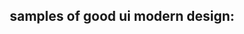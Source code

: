 samples of good ui modern design:
---
<!DOCTYPE html>
<html lang="en">
<head>
    <meta charset="UTF-8">
    <meta name="viewport" content="width=device-width, initial-scale=1.0">
    <title>Digital Signage Interface</title>
    <link rel="stylesheet" href="https://cdnjs.cloudflare.com/ajax/libs/font-awesome/6.0.0/css/all.min.css">
    <style>
        * {
            margin: 0;
            padding: 0;
            box-sizing: border-box;
            font-family: -apple-system, BlinkMacSystemFont, 'Segoe UI', Roboto, Oxygen, Ubuntu, Cantarell, sans-serif;
        }

        body {
            display: flex;
            min-height: 100vh;
            background-color: #f5f5f5;
        }

        .left-sidebar {
            width: 60px;
            background-color: #1a1a2e;
            padding: 20px 0;
            display: flex;
            flex-direction: column;
            align-items: center;
        }

        .left-sidebar .logo {
            color: #00bfa5;
            font-size: 24px;
            margin-bottom: 40px;
        }

        .nav-item {
            color: #6c7293;
            font-size: 20px;
            margin: 15px 0;
            cursor: pointer;
            transition: color 0.3s;
        }

        .nav-item:hover {
            color: #ffffff;
        }

        .nav-item.active {
            color: #00bfa5;
        }

        .main-content {
            flex: 1;
            padding: 20px;
            background-color: #ffffff;
        }

        .header {
            display: flex;
            justify-content: space-between;
            align-items: center;
            margin-bottom: 20px;
        }

        .playlist-title {
            display: flex;
            align-items: center;
            gap: 10px;
        }

        .playlist-icon {
            color: #00bfa5;
            font-size: 24px;
        }

        .header h1 {
            font-size: 20px;
            color: #333;
        }

        .buttons {
            display: flex;
            gap: 10px;
        }

        .btn {
            padding: 8px 16px;
            border-radius: 4px;
            border: none;
            cursor: pointer;
            font-size: 14px;
        }

        .btn-preview {
            background-color: #ffffff;
            border: 1px solid #ddd;
            color: #333;
        }

        .btn-publish {
            background-color: #e0e0e0;
            color: #666;
        }

        .status-bar {
            display: flex;
            align-items: center;
            gap: 20px;
            margin-bottom: 20px;
            font-size: 14px;
            color: #666;
        }

        .status-pill {
            background-color: #e8f5f3;
            color: #00bfa5;
            padding: 4px 12px;
            border-radius: 12px;
            font-size: 12px;
        }

        .settings {
            display: grid;
            grid-template-columns: repeat(3, 1fr);
            gap: 20px;
            margin-bottom: 20px;
        }

        .setting-group {
            display: flex;
            flex-direction: column;
            gap: 5px;
        }

        .setting-group label {
            font-size: 12px;
            color: #666;
        }

        .setting-group select, .setting-group input {
            padding: 8px;
            border: 1px solid #ddd;
            border-radius: 4px;
            font-size: 14px;
        }

        .content-list {
            border: 1px solid #eee;
            border-radius: 4px;
        }

        .content-item {
            display: flex;
            align-items: center;
            padding: 15px;
            border-bottom: 1px solid #eee;
            gap: 15px;
        }

        .content-item:last-child {
            border-bottom: none;
        }

        .content-thumbnail {
            width: 120px;
            height: 80px;
            object-fit: cover;
            border-radius: 4px;
        }

        .content-info {
            display: flex;
            align-items: center;
            gap: 10px;
        }

        .content-type {
            color: #00bfa5;
            font-size: 14px;
        }

        .right-sidebar {
            width: 300px;
            background-color: #ffffff;
            border-left: 1px solid #eee;
            padding: 20px;
        }

        .widget {
            display: flex;
            align-items: center;
            padding: 12px;
            margin-bottom: 10px;
            cursor: pointer;
            border-radius: 4px;
            transition: background-color 0.3s;
        }

        .widget:hover {
            background-color: #f5f5f5;
        }

        .widget-icon {
            width: 24px;
            height: 24px;
            margin-right: 12px;
            color: #00bfa5;
        }

        .widget-title {
            flex: 1;
            font-size: 14px;
            color: #333;
        }

        .widget-arrow {
            color: #666;
        }

        .help-text {
            text-align: center;
            color: #666;
            font-size: 14px;
            margin-top: 20px;
        }

        .help-link {
            color: #00bfa5;
            text-decoration: none;
        }
    </style>
</head>
<body>
    <div class="left-sidebar">
        <div class="logo">S</div>
        <div class="nav-item active"><i class="fas fa-desktop"></i></div>
        <div class="nav-item"><i class="fas fa-image"></i></div>
        <div class="nav-item"><i class="fas fa-list"></i></div>
        <div class="nav-item"><i class="fas fa-cog"></i></div>
    </div>

    <div class="main-content">
        <div class="header">
            <div class="playlist-title">
                <i class="fas fa-list playlist-icon"></i>
                <h1>Test</h1>
            </div>
            <div class="buttons">
                <button class="btn btn-preview">Preview</button>
                <button class="btn btn-publish">Publish</button>
            </div>
        </div>

        <div class="status-bar">
            <span class="status-pill">Published</span>
            <span>2 Content items</span>
            <span>1 Screens using this playlist</span>
        </div>

        <div class="settings">
            <div class="setting-group">
                <label>Aspect Ratio</label>
                <select>
                    <option>Select Value</option>
                </select>
            </div>
            <div class="setting-group">
                <label>Default Duration</label>
                <input type="text" value="10" placeholder="Seconds">
            </div>
            <div class="setting-group">
                <label>Transition</label>
                <select>
                    <option>None</option>
                </select>
            </div>
        </div>

        <div class="content-list">
            <div class="content-item">
                <img src="test pic.jpg" alt="Test Picture" class="content-thumbnail">
                <div class="content-info">
                    <i class="fas fa-image content-type"></i>
                    <span>test pic.jpg</span>
                </div>
            </div>
            <div class="content-item">
                <img src="menu.jpg" alt="Menu" class="content-thumbnail">
                <div class="content-info">
                    <i class="fas fa-image content-type"></i>
                    <span>menu.jpg</span>
                </div>
            </div>
        </div>
    </div>

    <div class="right-sidebar">
        <div class="widget">
            <i class="fas fa-photo-video widget-icon"></i>
            <span class="widget-title">Media</span>
            <i class="fas fa-chevron-right widget-arrow"></i>
        </div>
        <div class="widget">
            <i class="fas fa-bars widget-icon"></i>
            <span class="widget-title">Menu Builder</span>
            <i class="fas fa-chevron-right widget-arrow"></i>
        </div>
        <div class="widget">
            <i class="fas fa-th widget-icon"></i>
            <span class="widget-title">Zones</span>
            <i class="fas fa-chevron-right widget-arrow"></i>
        </div>
        <div class="widget">
            <i class="fas fa-clock widget-icon"></i>
            <span class="widget-title">Timer</span>
            <i class="fas fa-chevron-right widget-arrow"></i>
        </div>
        <div class="widget">
            <i class="fas fa-clock widget-icon"></i>
            <span class="widget-title">Clock</span>
            <i class="fas fa-chevron-right widget-arrow"></i>
        </div>
        <div class="widget">
            <i class="fas fa-cloud-sun widget-icon"></i>
            <span class="widget-title">Weather</span>
            <i class="fas fa-chevron-right widget-arrow"></i>
        </div>
        <div class="widget">
            <i class="fab fa-youtube widget-icon"></i>
            <span class="widget-title">Youtube</span>
            <i class="fas fa-chevron-right widget-arrow"></i>
        </div>
        <div class="widget">
            <i class="fas fa-globe widget-icon"></i>
            <span class="widget-title">Website</span>
            <i class="fas fa-chevron-right widget-arrow"></i>
        </div>
        <div class="widget">
            <i class="fas fa-columns widget-icon"></i>
            <span class="widget-title">Templates</span>
            <i class="fas fa-chevron-right widget-arrow"></i>
        </div>
        <div class="widget">
            <i class="fas fa-bars widget-icon"></i>
            <span class="widget-title">Menu</span>
            <i class="fas fa-chevron-right widget-arrow"></i>
        </div>
        <div class="widget">
            <i class="fas fa-rss widget-icon"></i>
            <span class="widget-title">RSS Feed</span>
            <i class="fas fa-chevron-right widget-arrow"></i>
        </div>
        <div class="widget">
            <i class="fas fa-desktop widget-icon"></i>
            <span class="widget-title">KIOSK</span>
            <i class="fas fa-chevron-right widget-arrow"></i>
        </div>

        <div class="help-text">
            Don't see the app you're looking for?<br>
            <a href="#" class="help-link">Submit a request.</a>
        </div>
    </div>

    <script>
        document.addEventListener('DOMContentLoaded', function() {
            // Add click handlers for buttons
            const previewBtn = document.querySelector('.btn-preview');
            const publishBtn = document.querySelector('.btn-publish');
            
            previewBtn.addEventListener('click', () => {
                alert('Preview functionality would go here');
            });
            
            publishBtn.addEventListener('click', () => {
                alert('Publish functionality would go here');
            });

            // Add click handlers for nav items
            const navItems = document.querySelectorAll('.nav-item');
            navItems.forEach(item => {
                item.addEventListener('click', () => {
                    navItems.forEach(i => i.classList.remove('active'));
                    item.classList.add('active');
                });
            });

            // Add click handlers for widgets
            const widgets = document.querySelectorAll('.widget');
            widgets.forEach(widget => {
                widget.addEventListener('click', () => {
                    alert(`${widget.querySelector('.widget-title').textContent} functionality would go here`);
                });
            });
        });
    </script>
</body>
</html>


<!DOCTYPE html>
<html lang="en">
<head>
    <meta charset="UTF-8">
    <meta name="viewport" content="width=device-width, initial-scale=1.0">
    <title>Skoop - Digital Signage Software</title>
    <style>
        * {
            margin: 0;
            padding: 0;
            box-sizing: border-box;
            font-family: -apple-system, BlinkMacSystemFont, 'Segoe UI', Roboto, Oxygen, Ubuntu, Cantarell, sans-serif;
        }

        body {
            background: linear-gradient(120deg, #00BFB3 0%, #F0F0FF 100%);
            min-height: 100vh;
        }

        .top-banner {
            background-color: #00BFB3;
            color: white;
            padding: 8px;
            text-align: center;
            position: relative;
        }

        .top-banner a {
            color: white;
            text-decoration: underline;
        }

        .close-banner {
            position: absolute;
            right: 20px;
            top: 50%;
            transform: translateY(-50%);
            background: none;
            border: none;
            color: white;
            cursor: pointer;
            font-size: 20px;
        }

        nav {
            background: white;
            padding: 15px 50px;
            display: flex;
            align-items: center;
            justify-content: space-between;
        }

        .logo {
            font-size: 24px;
            font-weight: bold;
            color: #00BFB3;
        }

        .nav-links {
            display: flex;
            gap: 30px;
            align-items: center;
        }

        .nav-links a {
            text-decoration: none;
            color: #666;
        }

        .btn {
            padding: 10px 20px;
            border-radius: 5px;
            border: none;
            cursor: pointer;
            font-weight: 500;
        }

        .btn-login {
            background: none;
            color: #333;
        }

        .btn-demo {
            background: #00BFB3;
            color: white;
        }

        .hero {
            display: flex;
            padding: 50px;
            max-width: 1200px;
            margin: 0 auto;
            align-items: center;
            gap: 50px;
        }

        .hero-content {
            flex: 1;
        }

        .hero-content h1 {
            font-size: 48px;
            color: #333;
            margin-bottom: 20px;
            line-height: 1.2;
        }

        .hero-content p {
            color: #666;
            font-size: 18px;
            line-height: 1.6;
            margin-bottom: 30px;
        }

        .hero-images {
            flex: 1;
            position: relative;
        }

        .device-mockup {
            width: 100%;
            max-width: 500px;
        }

        @media (max-width: 768px) {
            .hero {
                flex-direction: column;
                padding: 20px;
            }
            
            nav {
                padding: 15px 20px;
            }

            .nav-links {
                display: none;
            }
        }
    </style>
</head>
<body>
    <div class="top-banner">
        Skoop has partnered with Amazon to power Amazon's new signage stick! 
        <a href="#">Click here to learn more</a>
        <button class="close-banner">×</button>
    </div>

    <nav>
        <div class="logo">SKOOP</div>
        <div class="nav-links">
            <a href="#">Features</a>
            <a href="#">Industries</a>
            <a href="#">Resources</a>
            <a href="#">Pricing</a>
            <a href="#">Contact Us</a>
            <button class="btn btn-login">Log In</button>
            <button class="btn btn-demo">Book Demo</button>
        </div>
    </nav>

    <main class="hero">
        <div class="hero-content">
            <h1>Software that supercharges digital signage</h1>
            <p>Skoop drastically improves your customer experience, automatically updates inventory, improves the effectiveness of promotions, highlights products and moves stale inventory with ease.</p>
            <button class="btn btn-demo">Book Demo</button>
        </div>
        <div class="hero-images">
            <img src="https://via.placeholder.com/500x600" alt="Digital Signage Mockups" class="device-mockup">
        </div>
    </main>

    <script>
        document.querySelector('.close-banner').addEventListener('click', function() {
            document.querySelector('.top-banner').style.display = 'none';
        });
    </script>
</body>
</html>


---

Data rough outline:

 

step/window one:

Saginaw High

Arthur Hill

Saginaw United

D1 Athletes

Pro Athletes

(Some premade video playing in background most likely)

 

step/window two:

Men’s Basketball

Women’s Basketball

Football

Baseball

Women’s Softball

Wrestling

Lacross

Women’s Track & Field

Men’s Track and field

(Something cool for background not sure what)

 

Years:

Years will only be used for teams that one a district trophy or above

(Still images in background of district trophies for background)

(click year from here to move to next window)

 

Teams roster and team phot pop up. The ability to click on player fro player stats from here.


 

Trophies photos will be 3d and we will want them spinning on screen. We will need to give them the ability to update database in the future as will as add photos and graphics or videos. Maybe even sound playing during presentation.

 

---


please create an html file (index.html) and the json file (data.json) (or update if needed) of the data which can be expanded as time goes on. 

You can use any modern html, css, or js that you'd like.  

this should be responsive to the screen, and any headers or footers should be fixed to the top or bottom of the screen.

make sure to stick to a consistent modern style
incorporate the schools colors like navy, gold, black.
make it fairly complesx and interesting.

Use the provided samples of good ui modern design for refrence on styling. 

for any images or videos, these will also be included in the json as a url to s3, but just use a placeholder text for now.

For the trophy 3d models, use a placeholder for now, and we will come back to implement this later.

create the whole html file (index.html) and sample json file (data.json) (as needed)